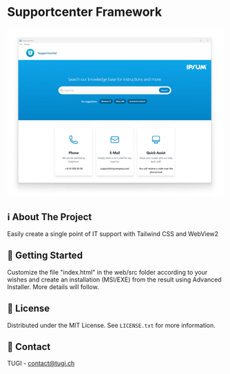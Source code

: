 # Supportcenter Framework
![App Screenshot](Screenshot.png)


<!-- ABOUT THE PROJECT -->
## ℹ️  About The Project
Easily create a single point of IT support with Tailwind CSS and WebView2


<!-- GETTING STARTED -->
## 🚀 Getting Started
Customize the file "index.html" in the web/src folder according to your wishes and create an installation (MSI/EXE) from the result using Advanced Installer.
More details will follow.


<!-- LICENSE -->
## 📃 License
Distributed under the MIT License. See `LICENSE.txt` for more information.


<!-- CONTACT -->
## 📧 Contact
TUGI - [contact@tugi.ch](mailto:contact@tugi.ch)<br>

